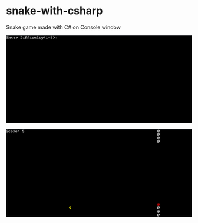 # snake-with-csharp
Snake game made with C# on Console window

![](https://github.com/ArtushHakobyan/snake-with-csharp/blob/master/screenshot1.PNG)

![](https://github.com/ArtushHakobyan/snake-with-csharp/blob/master/screenshot2.PNG)
